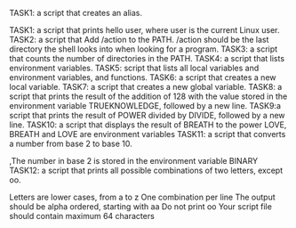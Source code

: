 TASK1: a script that creates an alias.

TASK1: a script that prints hello user, where user is the current Linux user.
TASK2: a script that Add /action to the PATH. /action should be the last directory the shell looks into when looking for a program.
TASK3: a script that counts the number of directories in the PATH.
TASK4: a script that lists environment variables.
TASK5: script that lists all local variables and environment variables, and functions.
TASK6: a script that creates a new local variable.
TASK7: a script that creates a new global variable.
TASK8: a script that prints the result of the addition of 128 with the value stored in the environment variable TRUEKNOWLEDGE, followed by a new line.
TASK9:a script that prints the result of POWER divided by DIVIDE, followed by a new line.
TASK10: a script that displays the result of BREATH to the power LOVE, BREATH and LOVE are environment variables
TASK11: a script that converts a number from base 2 to base 10.

,The number in base 2 is stored in the environment variable BINARY
TASK12: a script that prints all possible combinations of two letters, except oo.

Letters are lower cases, from a to z
One combination per line
The output should be alpha ordered, starting with aa
Do not print oo
Your script file should contain maximum 64 characters
